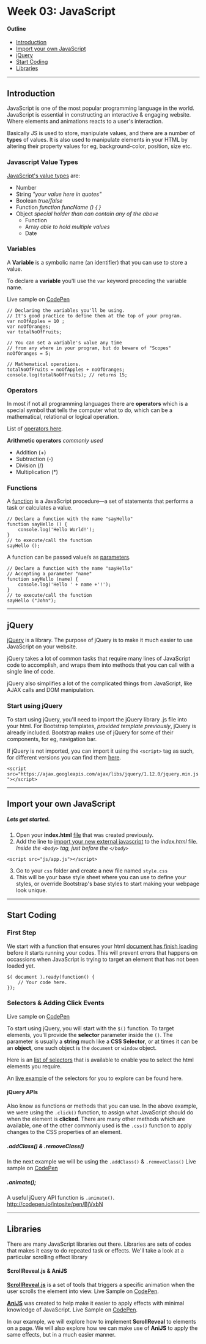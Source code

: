 # Week 03: JavaScript

#### Outline
* [Introduction](#intro)
* [Import your own JavaScript](#import)
* [jQuery](#jquery)
* [Start Coding](#start)
* [Libraries](#libraries)

****
<a name="intro"></a>
## Introduction

JavaScript is one of the most popular programming language in the world. 
JavaScript is essential in constructing an interactive & engaging website. Where elements and animations reacts to a user's interaction.

Basically JS is used to store, manipulate values, and there are a number of **types** of values. It is also used to manipulate elements in your HTML by altering their property values for eg, background-color, position, size etc. 

### Javascript Value Types

[JavaScript's value types](https://developer.mozilla.org/en-US/docs/Web/JavaScript/A_re-introduction_to_JavaScript) are:

* Number
* String *"your value here in quotes"*
* Boolean *true/false*
* Function *function funcName () {  }*
* Object *special holder than can contain any of the above*
	* Function
	* Array *able to hold multiple values*
	* Date

### Variables

A **Variable** is a symbolic name (an identifier) that you can use to store a value.

To declare a **variable** you'll use the `var` keyword preceding the variable name.

Live sample on [CodePen](http://codepen.io/intosite/pen/YwvVEX?editors=0011)
	
	// Declaring the variables you'll be using. 
	// It's good practice to define them at the top of your program.
	var noOfApples = 10 ;
	var noOfOranges; 
	var totalNoOfFruits;
	
	// You can set a variable's value any time 
	// from any where in your program, but do beware of "Scopes"
	noOfOranges = 5;
	
	// Mathematical operations.
	totalNoOfFruits = noOfApples + noOfOranges;
	console.log(totalNoOfFruits); // returns 15;
	
### Operators

In most if not all programming languages there are **operators** which is a special symbol that tells the computer what to do, which can be a mathematical, relational or logical operation.

List of [operators here](https://developer.mozilla.org/en-US/docs/Web/JavaScript/Reference/Operators#Arithmetic_operators).

**Arithmetic operators** *commonly used*

* Addition (+) 
* Subtraction (-)
* Division (/)
* Multiplication (*)

### Functions

A [function](https://developer.mozilla.org/en-US/docs/Web/JavaScript/Guide/Functions) is a JavaScript procedure—a set of statements that performs a task or calculates a value. 

	// Declare a function with the name "sayHello"
	function sayHello () {
		console.log('Hello World!');
	}
	// to execute/call the function
	sayHello ();
	
A function can be passed value/s as [parameters](https://developer.mozilla.org/en-US/docs/Web/JavaScript/Guide/Functions#Function_parameters).

	// Declare a function with the name "sayHello"
	// Accepting a parameter "name"
	function sayHello (name) {
		console.log('Hello ' + name +'!');
	}
	// to execute/call the function
	sayHello ("John");

****

<a name="jquery"></a>
## jQuery
[jQuery](https://jquery.com/) is a library. The purpose of jQuery is to make it much easier to use JavaScript on your website.

jQuery takes a lot of common tasks that require many lines of JavaScript code to accomplish, and wraps them into methods that you can call with a single line of code.

jQuery also simplifies a lot of the complicated things from JavaScript, like AJAX calls and DOM manipulation.

### Start using jQuery
To start using jQuery, you'll need to import the jQuery library .js file into your html. For Bootstrap templates, *provided template previously*, jQuery is already included. Bootstrap makes use of jQuery for some of their components, for eg, navigation bar.

If jQuery is not imported, you can import it using the `<script>` tag as such, for different versions you can find them [here](https://developers.google.com/speed/libraries/#jquery).

`<script src="https://ajax.googleapis.com/ajax/libs/jquery/1.12.0/jquery.min.js"></script>`

****

<a name="import"></a>
## Import your own JavaScript
##### Lets get started.

1. Open your **index.html** [file](https://github.com/intositeme/ts2016/blob/master/syllabus/01_Week-1/base.template.html) that was created previously. 
2. Add the line to [import your new external javascript](https://developer.mozilla.org/en-US/docs/Web/HTML/Element/script#Examples) to the *index.html* file. *Inside the `<body>` tag, just before the `</body>`*

`<script src="js/app.js"></script>`

3. Go to your `css` folder and create a new file named `style.css`
4. This will be your base style sheet where you can use to define your styles, or override Bootstrap's base styles to start making your webpage look unique.

****

<a name="start"></a>
## Start Coding

### First Step

We start with a function that ensures your html [document has finish loading](https://learn.jquery.com/using-jquery-core/document-ready/) before it starts running your codes. This will prevent errors that happens on occassions when JavaScript is trying to target an element that has not been loaded yet.

	$( document ).ready(function() {
    	// Your code here.
	});

### Selectors & Adding Click Events
Live sample on [CodePen](http://codepen.io/intosite/pen/VedxXV?editors=1010)

To start using jQuery, you will start with the `$()` function. To target elements, you'll provide the **selector** parameter inside the `()`. The parameter is usually a **string** much like a **CSS Selector**, or at times it can be an **object**, one such object is the `document` or `window` object.

Here is an [list of selectors](http://www.w3schools.com/jquery/jquery_ref_selectors.asp) that is available to enable you to select the html elements you require.

An [live example](http://www.w3schools.com/jquery/trysel.asp) of the selectors for you to explore can be found here.


#### jQuery APIs
Also know as functions or methods that you can use. In the above example, we were using the `.click()` function, to assign what JavaScript should do when the element is **clicked**. There are many other methods which are available, one of the other commonly used is the `.css()` function to apply changes to the CSS properties of an element.

##### .addClass() & .removeClass()
In the next example we will be using the `.addClass()` & `.removeClass()`
Live sample on [CodePen](http://codepen.io/intosite/pen/MKXGJj)

##### .animate();

A useful jQuery API function is `.animate()`. 
http://codepen.io/intosite/pen/BjVxbN

****

<a name="libraries"></a>
## Libraries
There are many JavaScript libraries out there. Libraries are sets of codes that makes it easy to do repeated task or effects. We'll take a look at a particular scrolling effect library

#### ScrollReveal.js & AniJS

**[ScrollReveal.js](https://github.com/jlmakes/scrollreveal.js)** is a set of tools that triggers a specific animation when the user scrolls the element into view. 
Live Sample on [CodePen](http://codepen.io/intosite/pen/jWKpEv).

**[AniJS](anijs.github.io/)** was created to help make it easier to apply effects with minimal knowledge of JavaScript.
Live Sample on [CodePen](http://codepen.io/intosite/pen/dGKjdW?editors=1010). 

In our example, we will explore how to implement **ScrollReveal** to elements on a page. We will also explore how we can make use of **AniJS**  to apply the same effects, but in a much easier manner.


####

